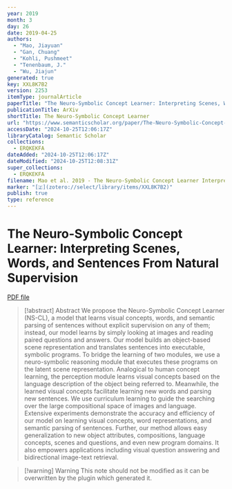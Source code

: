 ```yaml
---
year: 2019
month: 3
day: 26
date: 2019-04-25
authors:
  - "Mao, Jiayuan"
  - "Gan, Chuang"
  - "Kohli, Pushmeet"
  - "Tenenbaum, J."
  - "Wu, Jiajun"
generated: true
key: XXL8K7B2
version: 2253
itemType: journalArticle
paperTitle: "The Neuro-Symbolic Concept Learner: Interpreting Scenes, Words, and Sentences From Natural Supervision"
publicationTitle: ArXiv
shortTitle: The Neuro-Symbolic Concept Learner
url: "https://www.semanticscholar.org/paper/The-Neuro-Symbolic-Concept-Learner%3A-Interpreting-Mao-Gan/50f76736c3090c6effac25400e5e40cc0b7b5ad9"
accessDate: "2024-10-25T12:06:17Z"
libraryCatalog: Semantic Scholar
collections:
  - ERQKEKFA
dateAdded: "2024-10-25T12:06:17Z"
dateModified: "2024-10-25T12:08:31Z"
super_collections:
  - ERQKEKFA
filename: Mao et al. 2019 - The Neuro-Symbolic Concept Learner Interpreting Scenes Words and Sentences From Natural Supervision.pdf
marker: "[🇿](zotero://select/library/items/XXL8K7B2)"
publish: true
type: reference
---
```

# The Neuro-Symbolic Concept Learner: Interpreting Scenes, Words, and Sentences From Natural Supervision

[PDF file](/Papers/PDFs/Mao%20et%20al.%202019%20-%20The%20Neuro-Symbolic%20Concept%20Learner%20Interpreting%20Scenes%20Words%20and%20Sentences%20From%20Natural%20Supervision.pdf)

> [!abstract] Abstract
> We propose the Neuro-Symbolic Concept Learner (NS-CL), a model that learns visual concepts, words, and semantic parsing of sentences without explicit supervision on any of them; instead, our model learns by simply looking at images and reading paired questions and answers. Our model builds an object-based scene representation and translates sentences into executable, symbolic programs. To bridge the learning of two modules, we use a neuro-symbolic reasoning module that executes these programs on the latent scene representation. Analogical to human concept learning, the perception module learns visual concepts based on the language description of the object being referred to. Meanwhile, the learned visual concepts facilitate learning new words and parsing new sentences. We use curriculum learning to guide the searching over the large compositional space of images and language. Extensive experiments demonstrate the accuracy and efficiency of our model on learning visual concepts, word representations, and semantic parsing of sentences. Further, our method allows easy generalization to new object attributes, compositions, language concepts, scenes and questions, and even new program domains. It also empowers applications including visual question answering and bidirectional image-text retrieval.

>[!warning] Warning
> This note should not be modified as it can be overwritten by the plugin which generated it.

